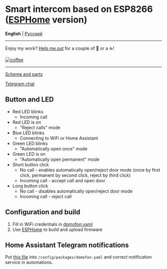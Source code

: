 # Smart intercom based on ESP8266 ([ESPHome](https://esphome.io/) version)
**English** | [Русский](https://github.com/Anonym-tsk/smart-domofon/blob/master/esphome/README.md)

---

Enjoy my work? [Help me out](https://yoomoney.ru/to/410019180291197) for a couple of :beers: or a :coffee:!

[![coffee](https://www.buymeacoffee.com/assets/img/custom_images/black_img.png)](https://yoomoney.ru/to/410019180291197)

---

[Scheme and parts](https://github.com/Anonym-tsk/smart-domofon/blob/master/native/README_EN.md#example-parts)

[Telegram chat](https://t.me/esphome)

## Button and LED
* Red LED blinks
    * Incoming call
* Red LED is on
    * "Reject calls" mode
* Blue LED blinks
    * Connecting to WiFi or Home Assistant
* Green LED blinks
    * "Automatically open once" mode
* Green LED is on
    * "Automatically open permanent" mode
* Short button click
    * No call - enables automatically open/reject door mode (once by first click, permanent by second click, reject by third click)
    * Incoming call - accept call and open door
* Long button click
    * No call - disables automatically open/reject door mode
    * Incoming call - reject call

## Configuration and build
1. Fill in WiFi credentials in [domofon.yaml](https://github.com/Anonym-tsk/smart-domofon/blob/master/esphome/domofon.yaml#L20)
2. Use [ESPHome](https://esphome.io) to build and upload firmware

## Home Assistant Telegram notifications

Put [this file](https://github.com/Anonym-tsk/smart-domofon/blob/master/esphome/homeassistant/domofon.yaml) into `/config/packages/domofon.yaml` and correct notification service in automations.
